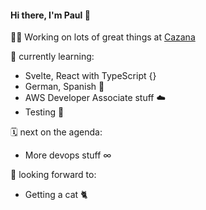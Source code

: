 #### Hi there, I'm Paul 👋

👨‍💻 Working on lots of great things at [Cazana](https://trade.cazana.com/)

🌱 currently learning:
- Svelte, React with TypeScript {}
- German, Spanish 💬
- AWS Developer Associate stuff ☁️
- Testing 🧪
  
🗓 next on the agenda:
-  More devops stuff ∞ 

💭 looking forward to:
- Getting a cat 🐈
